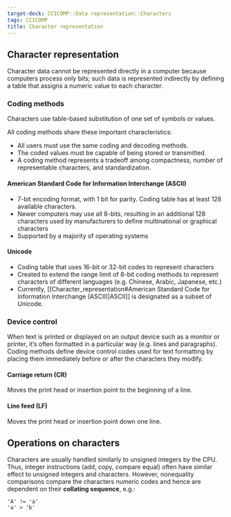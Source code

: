 ```yaml
---
target-deck: CCICOMP::Data representation::Characters
tags: CCICOMP
title: Character representation
---
```


## Character representation

Character data cannot be represented directly in a computer because computers process only bits; such data is represented indirectly by defining a table that assigns a numeric value to each character.

<!--ID: 1697035867295-->

### Coding methods

Characters use table-based substitution of one set of symbols or values.

All coding methods share these important characteristics:

- All users must use the same coding and decoding methods.
- The coded values must be capable of being stored or transmitted.
- A coding method represents a tradeoff among compactness, number of representable characters, and standardization.
<!--ID: 1697035867301-->

#### American Standard Code for Information Interchange (ASCII)

- 7-bit encoding format, with 1 bit for parity. Coding table has at least 128 available characters.
- Newer computers may use all 8-bits, resulting in an additional 128 characters used by manufacturers to define multinational or graphical characters
- Supported by a majority of operating systems
<!--ID: 1697035867306-->

#### Unicode

- Coding table that uses 16-bit or 32-bit codes to represent characters
- Created to extend the range limit of 8-bit coding methods to represent characters of different languages (e.g. Chinese, Arabic, Japanese, etc.)
- Currently, [[Character_representation#American Standard Code for Information Interchange (ASCII)|ASCII]] is designated as a subset of Unicode.
<!--ID: 1697035867311-->

### Device control

When text is printed or displayed on an output device such as a monitor or printer, it’s often formatted in a particular way (e.g. lines and paragraphs). Coding methods define device control codes used for text formatting by placing them immediately before or after the characters they modify.

<!--ID: 1697035867317-->

#### Carriage return (CR)

Moves the print head or insertion point to the beginning of a line.

<!--ID: 1697035867322-->

#### Line feed (LF)

Moves the print head or insertion point down one line.

<!--ID: 1697035867325-->

## Operations on characters

Characters are usually handled similarly to unsigned integers by the CPU. Thus, integer instructions (add, copy, compare equal) often have similar effect to unsigned integers and characters. However, nonequality comparisons compare the characters numeric codes and hence are dependent on their **collating sequence**, e.g.:

```
'A' != 'a'
'a' > 'b'
```

<!--ID: 1697035867328-->